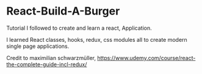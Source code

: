 # React-Build-A-Burger
Tutorial I followed to create and learn a react, Application.

I learned React classes, hooks, redux, css modules all to create modern single page applications.

Credit to maximilian schwarzmüller, https://www.udemy.com/course/react-the-complete-guide-incl-redux/ 
